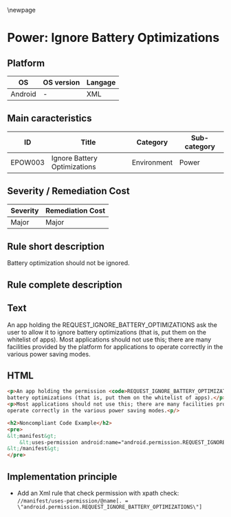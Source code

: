 \newpage

# Power: Ignore Battery Optimizations

## Platform

|   OS     | OS version |  Langage  |
|----------|------------|-----------|
| Android  |     -      |  XML      |

## Main caracteristics

|   ID     | Title                        | Category    | Sub-category   |
|----------|------------------------------|-------------|----------------|
| EPOW003  | Ignore Battery Optimizations | Environment | Power          |

## Severity / Remediation Cost
  
| Severity  | Remediation Cost |
|-----------|------------------|
| Major     | Major            |

## Rule short description

Battery optimization should not be ignored.

## Rule complete description

## Text

An app holding the REQUEST_IGNORE_BATTERY_OPTIMIZATIONS ask the user to allow it to ignore battery optimizations (that is, put them on the whitelist of apps). Most applications should not use this; there are many facilities provided by the platform for applications to operate correctly in the various power saving modes.

## HTML

```html
<p>An app holding the permission <code>REQUEST_IGNORE_BATTERY_OPTIMIZATIONS</code> asks the user to allow it to ignore
battery optimizations (that is, put them on the whitelist of apps).</p>
<p>Most applications should not use this; there are many facilities provided by the platform for applications to
operate correctly in the various power saving modes.<p/>

<h2>Noncompliant Code Example</h2>
<pre>
&lt;manifest&gt;
    &lt;uses-permission android:name="android.permission.REQUEST_IGNORE_BATTERY_OPTIMIZATIONS" /&gt;
&lt;/manifest&gt;
</pre>
```

## Implementation principle

- Add an Xml rule that check permission with xpath check: `//manifest/uses-permission/@name[. = \"android.permission.REQUEST_IGNORE_BATTERY_OPTIMIZATIONS\"]`
